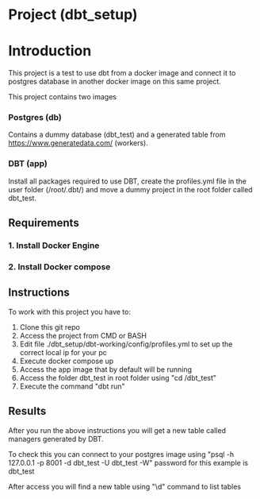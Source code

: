 # Project (dbt_setup)
 
# Introduction
This project is a test to use dbt from a docker image and connect it to postgres database in another docker image on this same project.
 
This project contains two images
 
### Postgres (db)
Contains a dummy database (dbt_test) and a generated table from https://www.generatedata.com/ (workers).
 
### DBT (app)
Install all packages required to use DBT, create the profiles.yml file in the user folder (/root/.dbt/) and move a dummy project in the root folder called dbt_test.
 
## Requirements
### 1. Install Docker Engine
### 2. Install Docker compose
 
## Instructions
To work with this project you have to:
1. Clone this git repo
2. Access the project from CMD or BASH
3. Edit file ./dbt_setup/dbt-working/config/profiles.yml to set up the correct local ip for your pc
4. Execute docker compose up
5. Access the app image that by default will be running
6. Access the folder dbt_test in root folder using "cd /dbt_test"
7. Execute the command "dbt run"
 
## Results
After you run the above instructions you will get a new table called managers generated by DBT.
 
To check this you can connect to your postgres image using "psql -h 127.0.0.1 -p 8001 -d dbt_test -U dbt_test -W" password for this example is dbt_test
 
After access you will find a new table using "\d" command to list tables
